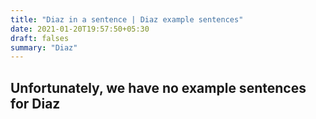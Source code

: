 ```yaml
---
title: "Diaz in a sentence | Diaz example sentences"
date: 2021-01-20T19:57:50+05:30
draft: falses
summary: "Diaz"
---
```

## Unfortunately, we have no example sentences for Diaz                 
